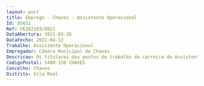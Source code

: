 ```yaml
--- 
layout: post
title: Emprego - Chaves - Assistente Operacional
Id: 85651
Ref: OE202103/0821
DataAbertura: 2021-03-26
DataFecho: 2021-04-12
Trabalho: Assistente Operacional
Empregador: Câmara Municipal de Chaves
Descricao: Os titulares dos postos de trabalho da carreira de Assistente Operacional na área de Calceteiro, para além das funções constantes do mapa anexo à LTFP, irão também, em conformidade com o estabelecido no mapa de pessoal desta Autarquia, Colocar e reparar pavimentos, com cubos ou outros sólidos de pedra, como calçada portuguesa, granito, basalto, cimento e pedra  Preparar o terreno para aplicação do material, alisando, colocar uma camada de areia  Preparar a drenagem e escoamento das águas  Encher as juntas  Talhar as pedras para os encaixes  Adaptar as dimensões dos blocos  pedras  Assegurar tarefas de construção, manutenção e conservação de passeios (lancis e calçadas), valetas em calçada, pavimentos em calçada e mobiliário urbano (balizadores, guardas de proteção, entre outros)  Efetuar os alinhamentos necessários para uma implantação correta, utilizando a ferramenta adequada, adaptando as de acordo com as necessidades de pavimentação  Executar outras tarefas, conforme necessidade ou a critério de seu superior.
CodigoPostal: 5400-150 CHAVES
Concelho: Chaves
Distrito: Vila Real
--- 
```

